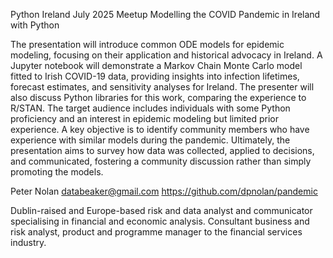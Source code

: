 Python Ireland July 2025 Meetup
Modelling the COVID Pandemic in Ireland with Python

The presentation will introduce common ODE models for epidemic modeling, focusing on their application and historical advocacy in Ireland. A Jupyter notebook will demonstrate a Markov Chain Monte Carlo model fitted to Irish COVID-19 data, providing insights into infection lifetimes, forecast estimates, and sensitivity analyses for Ireland. The presenter will also discuss Python libraries for this work, comparing the experience to R/STAN. The target audience includes individuals with some Python proficiency and an interest in epidemic modeling but limited prior experience. A key objective is to identify community members who have experience with similar models during the pandemic. Ultimately, the presentation aims to survey how data was collected, applied to decisions, and communicated, fostering a community discussion rather than simply promoting the models.

Peter Nolan
databeaker@gmail.com
https://github.com/dpnolan/pandemic

Dublin-raised and Europe-based risk and data analyst and communicator specialising in financial and economic analysis.
Consultant business and risk analyst, product and programme manager to the financial services industry.
